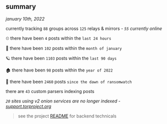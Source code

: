 
## summary
_january 10th, 2022_

currently tracking `88` groups across `125` relays & mirrors - _`55` currently online_

⏲ there have been `4` posts within the `last 24 hours`

🦈 there have been `102` posts within the `month of january`

🪐 there have been `1103` posts within the `last 90 days`

🏚 there have been `98` posts within the `year of 2022`

🦕 there have been `2460` posts `since the dawn of ransomwatch`

there are `43` custom parsers indexing posts

_`20` sites using v2 onion services are no longer indexed - [support.torproject.org](https://support.torproject.org/onionservices/v2-deprecation/)_

> see the project [README](https://github.com/thetanz/ransomwatch#ransomwatch--) for backend technicals
